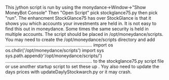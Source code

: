 
This jython script is run by using the monydance->Window->"Show MoneyBot Console"
Then "Open Script" pick stockglance75.py then pick "run".
The enhancment StockGlance75 has over StockGlance is that it shows you which
accounts your investments are held in. It is not easy to find this out in moneydance.
Some times the same security is held in multiple accounts.
The script should be placed in /opt/moneydance/scripts.
You may need to create the /opt/moneydance/scripts directory and add 
....................................................................
import os
os.chdir('/opt/moneydance/scripts')
import sys
sys.path.append(r'/opt/moneydance/scripts/')
....................................................................
to the stockglance75.py script file or use another startup script to set these up .
Yoy also need to update the days prices with updateDaylyStockwarch.py or it may crash.

